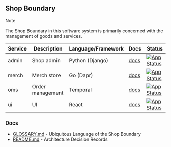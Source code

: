 ## Shop Boundary

> [!NOTE]
> The Shop Boundary in this software system is primarily concerned with the management of goods and services.

| Service | Description      | Language/Framework | Docs                      | Status                                                                                                                                              |
|---------|------------------|--------------------|---------------------------|-----------------------------------------------------------------------------------------------------------------------------------------------------|
| admin   | Shop admin       | Python (Django)    | [docs](./admin/README.md) | [![App Status](https://argo.shortlink.best/api/badge?name=shortlink-admin&revision=true)](https://argo.shortlink.best/applications/shortlink-admin) |
| merch   | Merch store      | Go (Dapr)          | [docs](./merch/README.md) | [![App Status](https://argo.shortlink.best/api/badge?name=shortlink-merch&revision=true)](https://argo.shortlink.best/applications/shortlink-merch) |                                                                   
| oms     | Order management | Temporal           | [docs](./oms/README.md)   | [![App Status](https://argo.shortlink.best/api/badge?name=shortlink-oms&revision=true)](https://argo.shortlink.best/applications/shortlink-oms)     |
| ui      | UI               | React              | [docs](./ui/README.md)    | [![App Status](https://argo.shortlink.best/api/badge?name=shop-ui&revision=true)](https://argo.shortlink.best/applications/shop-ui)                 |

### Docs

- [GLOSSARY.md](./GLOSSARY.md) - Ubiquitous Language of the Shop Boundary
- [README.md](./docs/ADR/README.md) - Architecture Decision Records
